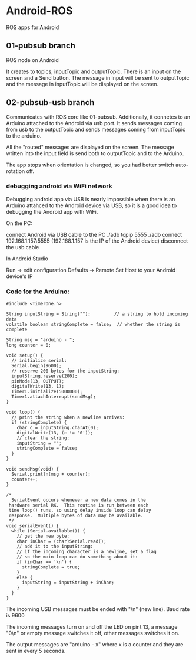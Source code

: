 # Android-ROS
ROS apps for Android

## 01-pubsub branch

ROS node on Android

It creates to topics, inputTopic and outputTopic. There is an input on the screen and a Send button. The message in input will be sent to outputTopic and
the message in inputTopic will be displayed on the screen.

## 02-pubsub-usb branch

Communicates with ROS core like 01-pubsub. Additionally, it connetcs to an Arduino attached to the Android via usb port.
It sends messages coming from usb to the outputTopic and sends messages coming from inputTopic to the arduino.

All the "routed" messages are displayed on the screen. The message written into the input field is send both to outputTopic and to the Arduino.

The app stops when orientation is changed, so you had better switch auto-rotation off.

### debugging android via WiFi network

Debugging android app via USB is nearly impossible when there is an Arduino attahced to the Android device via USB, so it is a good idea
to debugging the Android app with WiFi.

On the PC:

connect Android via USB cable to the PC
./adb tcpip 5555
./adb connect 192.168.1.157:5555 (192.168.1.157 is the IP of the Android device)
disconnect the usb cable

In Android Studio

Run -> edit configuration
Defaults -> Remote
Set Host to your Android device's IP

### Code for the Arduino:

```
#include <TimerOne.h>

String inputString = String("");         // a string to hold incoming data
volatile boolean stringComplete = false;  // whether the string is complete

String msg = "arduino - ";
long counter = 0;

void setup() {
  // initialize serial:
  Serial.begin(9600);
  // reserve 200 bytes for the inputString:
  inputString.reserve(200);
  pinMode(13, OUTPUT);
  digitalWrite(13, 1);
  Timer1.initialize(5000000);
  Timer1.attachInterrupt(sendMsg);
}

void loop() {
  // print the string when a newline arrives:
  if (stringComplete) {
    char c = inputString.charAt(0);
    digitalWrite(13, (c != '0'));
    // clear the string:
    inputString = "";
    stringComplete = false;
  }
}

void sendMsg(void) {
  Serial.println(msg + counter);
  counter++;
}

/*
  SerialEvent occurs whenever a new data comes in the
 hardware serial RX.  This routine is run between each
 time loop() runs, so using delay inside loop can delay
 response.  Multiple bytes of data may be available.
 */
void serialEvent() {
  while (Serial.available()) {
    // get the new byte:
    char inChar = (char)Serial.read();
    // add it to the inputString:
    // if the incoming character is a newline, set a flag
    // so the main loop can do something about it:
    if (inChar == '\n') {
      stringComplete = true;
    }
    else {
      inputString = inputString + inChar;
    }
  }
}

```

The incoming USB messages must be ended with "\n" (new line).
Baud rate is 9600

The incoming messages turn on and off the LED on pint 13, a message "0\n" or empty message switches it off,  other messages switches it on.

The output messages are "arduino - x" where x is a counter and they are sent in every 5 seconds.
